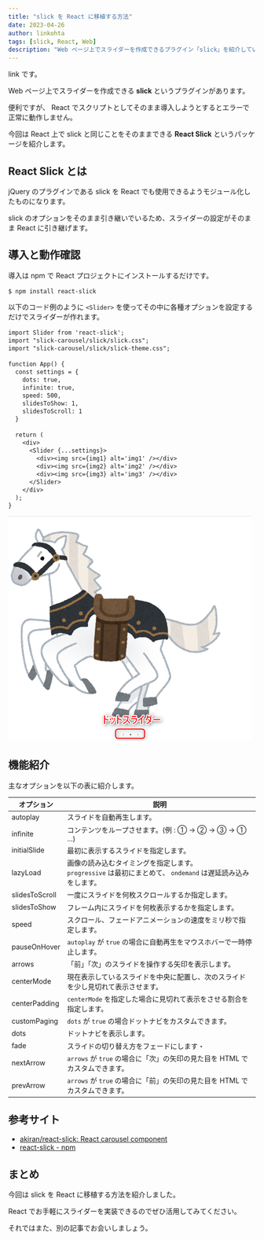 ```yaml
---
title: "slick を React に移植する方法"
date: 2023-04-26
author: linkohta
tags: [slick, React, Web]
description: "Web ページ上でスライダーを作成できるプラグイン「slick」を紹介しています。"
---
```


link です。

Web ページ上でスライダーを作成できる **slick** というプラグインがあります。

便利ですが、 React でスクリプトとしてそのまま導入しようとするとエラーで正常に動作しません。

今回は React 上で slick と同じことをそのままできる **React Slick** というパッケージを紹介します。

## React Slick とは

jQuery のプラグインである slick を React でも使用できるようモジュール化したものになります。

slick のオプションをそのまま引き継いでいるため、スライダーの設定がそのまま React に引き継げます。

## 導入と動作確認

導入は npm で React プロジェクトにインストールするだけです。

```sh:title=React&nbsp;Slick導入
$ npm install react-slick
```

以下のコード例のように `<Slider>` を使ってその中に各種オプションを設定するだけでスライダーが作れます。

```tsx:title=スライダーの一例
import Slider from 'react-slick';
import "slick-carousel/slick/slick.css";
import "slick-carousel/slick/slick-theme.css";

function App() {
  const settings = {
    dots: true,
    infinite: true,
    speed: 500,
    slidesToShow: 1,
    slidesToScroll: 1
  }
  
  return (
    <div>
      <Slider {...settings}>
        <div><img src={img1} alt='img1' /></div>
        <div><img src={img2} alt='img2' /></div>
        <div><img src={img3} alt='img3' /></div>
      </Slider>
    </div>
  );
}
```

![スライダー例](images/slider-example.png)

## 機能紹介

主なオプションを以下の表に紹介します。

| オプション | 説明 |
| - | - |
| autoplay | スライドを自動再生します。 |
| infinite | コンテンツをループさせます。(例 : ① -> ② -> ③ -> ① ...) |
| initialSlide | 最初に表示するスライドを指定します。 |
| lazyLoad | 画像の読み込むタイミングを指定します。<br>`progressive` は最初にまとめて、 `ondemand` は遅延読み込みをします。 |
| slidesToScroll | 一度にスライドを何枚スクロールするか指定します。 |
| slidesToShow | フレーム内にスライドを何枚表示するかを指定します。 |
| speed | スクロール、フェードアニメーションの速度をミリ秒で指定します。 |
| pauseOnHover | `autoplay` が `true` の場合に自動再生をマウスホバーで一時停止します。 |
| arrows | 「前」「次」のスライドを操作する矢印を表示します。 |
| centerMode | 現在表示しているスライドを中央に配置し、次のスライドを少し見切れて表示させます。 |
| centerPadding | `centerMode` を指定した場合に見切れて表示をさせる割合を指定します。 |
| customPaging | `dots` が `true` の場合ドットナビをカスタムできます。 |
| dots | ドットナビを表示します。 |
| fade | スライドの切り替え方をフェードにします・ |
| nextArrow | `arrows` が `true` の場合に「次」の矢印の見た目を HTML でカスタムできます。 |
| prevArrow | `arrows` が `true` の場合に「前」の矢印の見た目を HTML でカスタムできます。 |

## 参考サイト

- [akiran/react-slick: React carousel component](https://github.com/akiran/react-slick)
- [react-slick - npm](https://www.npmjs.com/package/react-slick)

## まとめ

今回は slick を React に移植する方法を紹介しました。

React でお手軽にスライダーを実装できるのでぜひ活用してみてください。

それではまた、別の記事でお会いしましょう。
